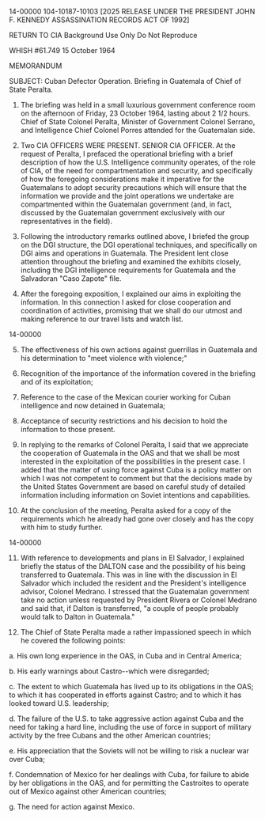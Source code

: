 14-00000
104-10187-10103 [2025 RELEASE UNDER THE PRESIDENT JOHN F. KENNEDY ASSASSINATION RECORDS ACT OF 1992]

RETURN TO CIA
Background Use Only
Do Not Reproduce

WHISH #61.749
15 October 1964

MEMORANDUM

SUBJECT: Cuban Defector Operation. Briefing in Guatemala of Chief of State Peralta.

1. The briefing was held in a small luxurious government conference room on the afternoon of Friday, 23 October 1964, lasting about 2 1/2 hours. Chief of State Colonel Peralta, Minister of Government Colonel Serrano, and Intelligence Chief Colonel Porres attended for the Guatemalan side.

2. Two CIA OFFICERS WERE PRESENT. SENIOR CIA OFFICER. At the request of Peralta, I prefaced the operational briefing with a brief description of how the U.S. Intelligence community operates, of the role of CIA, of the need for compartmentation and security, and specifically of how the foregoing considerations make it imperative for the Guatemalans to adopt security precautions which will ensure that the information we provide and the joint operations we undertake are compartmented within the Guatemalan government (and, in fact, discussed by the Guatemalan government exclusively with our representatives in the field).

3. Following the introductory remarks outlined above, I briefed the group on the DGI structure, the DGI operational techniques, and specifically on DGI aims and operations in Guatemala. The President lent close attention throughout the briefing and examined the exhibits closely, including the DGI intelligence requirements for Guatemala and the Salvadoran "Caso Zapote" file.

4. After the foregoing exposition, I explained our aims in exploiting the information. In this connection I asked for close cooperation and coordination of activities, promising that we shall do our utmost and making reference to our travel lists and watch list.

14-00000

5. The effectiveness of his own actions against guerrillas in Guatemala and his determination to "meet violence with violence;"

6. Recognition of the importance of the information covered in the briefing and of its exploitation;

7. Reference to the case of the Mexican courier working for Cuban intelligence and now detained in Guatemala;

8. Acceptance of security restrictions and his decision to hold the information to those present.

9. In replying to the remarks of Colonel Peralta, I said that we appreciate the cooperation of Guatemala in the OAS and that we shall be most interested in the exploitation of the possibilities in the present case. I added that the matter of using force against Cuba is a policy matter on which I was not competent to comment but that the decisions made by the United States Government are based on careful study of detailed information including information on Soviet intentions and capabilities.

10. At the conclusion of the meeting, Peralta asked for a copy of the requirements which he already had gone over closely and has the copy with him to study further.

14-00000

11. With reference to developments and plans in El Salvador, I explained briefly the status of the DALTON case and the possibility of his being transferred to Guatemala. This was in line with the discussion in El Salvador which included the resident and the President's intelligence advisor, Colonel Medrano. I stressed that the Guatemalan government take no action unless requested by President Rivera or Colonel Medrano and said that, if Dalton is transferred, "a couple of people probably would talk to Dalton in Guatemala."

12. The Chief of State Peralta made a rather impassioned speech in which he covered the following points:

a. His own long experience in the OAS, in Cuba and in Central America;

b. His early warnings about Castro--which were disregarded;

c. The extent to which Guatemala has lived up to its obligations in the OAS; to which it has cooperated in efforts against Castro; and to which it has looked toward U.S. leadership;

d. The failure of the U.S. to take aggressive action against Cuba and the need for taking a hard line, including the use of force in support of military activity by the free Cubans and the other American countries;

e. His appreciation that the Soviets will not be willing to risk a nuclear war over Cuba;

f. Condemnation of Mexico for her dealings with Cuba, for failure to abide by her obligations in the OAS, and for permitting the Castroites to operate out of Mexico against other American countries;

g. The need for action against Mexico.
